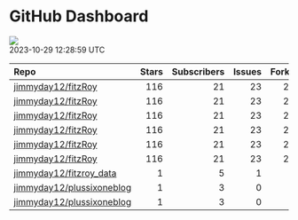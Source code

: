 GitHub Dashboard
================

![](https://github.com/jimmyday12/status/workflows/Render%20Status/badge.svg)  
2023-10-29 12:28:59 UTC

| Repo                                                                      | Stars | Subscribers | Issues | Forks | Status                                                                                                                                                      | Commit                                                                                                                                                                                                         |
|:--------------------------------------------------------------------------|------:|------------:|-------:|------:|:------------------------------------------------------------------------------------------------------------------------------------------------------------|:---------------------------------------------------------------------------------------------------------------------------------------------------------------------------------------------------------------|
| [jimmyday12/fitzRoy](https://github.com/jimmyday12/fitzRoy)               |   116 |          21 |     23 |    28 | [![](https://github.com/jimmyday12/fitzRoy/workflows/R-CMD-check/badge.svg)](https://github.com/jimmyday12/fitzRoy/actions/runs/6628008913)                 | <a href="https://github.com/jimmyday12/fitzRoy/commit/01c9765d2c314dcfe832da04581d94ae67ef109a" title="adding error message">01c976</a>                                                                        |
| [jimmyday12/fitzRoy](https://github.com/jimmyday12/fitzRoy)               |   116 |          21 |     23 |    28 | [![](https://github.com/jimmyday12/fitzRoy/workflows/pkgdown/badge.svg)](https://github.com/jimmyday12/fitzRoy/actions/runs/6117453105)                     | <a href="https://github.com/jimmyday12/fitzRoy/commit/01c9765d2c314dcfe832da04581d94ae67ef109a" title="adding error message">01c976</a>                                                                        |
| [jimmyday12/fitzRoy](https://github.com/jimmyday12/fitzRoy)               |   116 |          21 |     23 |    28 | [![](https://github.com/jimmyday12/fitzRoy/workflows/Commands/badge.svg)](https://github.com/jimmyday12/fitzRoy/actions/runs/5781215183)                    | <a href="https://github.com/jimmyday12/fitzRoy/commit/386f9c9f12d787d1f0fe429ff669ec3853b6f8f8" title="Merge pull request #205 from peteowen1/main">386f9c</a>                                                 |
| [jimmyday12/fitzRoy](https://github.com/jimmyday12/fitzRoy)               |   116 |          21 |     23 |    28 | [![](https://github.com/jimmyday12/fitzRoy/workflows/Render%20README/badge.svg)](https://github.com/jimmyday12/fitzRoy/actions/runs/4310991314)             | <a href="https://github.com/jimmyday12/fitzRoy/commit/07c80e1461c26d48ab46510f49f5d973ebe8cbdf" title="Increment version number to 1.3.0">07c80e</a>                                                           |
| [jimmyday12/fitzRoy](https://github.com/jimmyday12/fitzRoy)               |   116 |          21 |     23 |    28 | [![](https://github.com/jimmyday12/fitzRoy/workflows/test-coverage/badge.svg)](https://github.com/jimmyday12/fitzRoy/actions/runs/6117453101)               | <a href="https://github.com/jimmyday12/fitzRoy/commit/01c9765d2c314dcfe832da04581d94ae67ef109a" title="adding error message">01c976</a>                                                                        |
| [jimmyday12/fitzRoy](https://github.com/jimmyday12/fitzRoy)               |   116 |          21 |     23 |    28 | [![](https://github.com/jimmyday12/fitzRoy/workflows/pages-build-deployment/badge.svg)](https://github.com/jimmyday12/fitzRoy/actions/runs/6117466907)      | <a href="https://github.com/jimmyday12/fitzRoy/commit/c125b353096922a7af9833448ee0f61a86c4df4f" title="Deploying to gh-pages from @ jimmyday12/fitzRoy@01c9765d2c314dcfe832da04581d94ae67ef109a 🚀">c125b3</a> |
| [jimmyday12/fitzroy_data](https://github.com/jimmyday12/fitzroy_data)     |     1 |           5 |      1 |     0 | [![](https://github.com/jimmyday12/fitzroy_data/workflows/get%20new%20data/badge.svg)](https://github.com/jimmyday12/fitzroy_data/actions/runs/6677074803)  | <a href="https://github.com/jimmyday12/fitzroy_data/commit/5a577891c3c42ee858ff82ddbcd00258dbde1d15" title="updating weekly_data_process">5a5778</a>                                                           |
| [jimmyday12/plussixoneblog](https://github.com/jimmyday12/plussixoneblog) |     1 |           3 |      0 |     1 | [![](https://github.com/jimmyday12/plussixoneblog/workflows/update%20data/badge.svg)](https://github.com/jimmyday12/plussixoneblog/actions/runs/6682939368) | <a href="https://github.com/jimmyday12/plussixoneblog/commit/b7b2d122c377b1f87f9ccb8c2c6f15d235d607ad" title="Commit from GitHub Actions (Monash Tips)">b7b2d1</a>                                             |
| [jimmyday12/plussixoneblog](https://github.com/jimmyday12/plussixoneblog) |     1 |           3 |      0 |     1 | [![](https://github.com/jimmyday12/plussixoneblog/workflows/Monash%20Tips/badge.svg)](https://github.com/jimmyday12/plussixoneblog/actions/runs/6634306584) | <a href="https://github.com/jimmyday12/plussixoneblog/commit/87be4428f3c4335e1c425f1468480a6ba1166e64" title="Commit from GitHub Actions (Monash Tips)">87be44</a>                                             |
